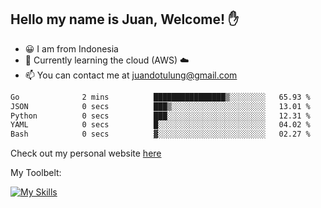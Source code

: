 ## Hello my name is Juan, Welcome! ✋

- 😀 I am from Indonesia
- 📖 Currently learning the cloud (AWS) ☁️
- 📫 You can contact me at juandotulung@gmail.com

<!--START_SECTION:waka-->

```txt
Go              2 mins          ████████████████▒░░░░░░░░   65.93 %
JSON            0 secs          ███▒░░░░░░░░░░░░░░░░░░░░░   13.01 %
Python          0 secs          ███░░░░░░░░░░░░░░░░░░░░░░   12.31 %
YAML            0 secs          █░░░░░░░░░░░░░░░░░░░░░░░░   04.02 %
Bash            0 secs          ▓░░░░░░░░░░░░░░░░░░░░░░░░   02.27 %
```

<!--END_SECTION:waka-->

Check out my personal website [here](https://juanchristian.com)

My Toolbelt:

[![My Skills](https://skillicons.dev/icons?i=go,js,ts,nodejs,express,react,nextjs,vue,tailwind,vite,html,css,python,php,aws,bash,linux,postgres,mysql,redis,kafka,docker,vercel,netlify,vscode,figma)](https://skillicons.dev)

